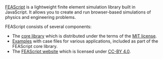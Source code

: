 <a href="https://feascript.com/" target="_blank">FEAScript</a> is a lightweight finite element simulation library built in JavaScript. It allows you to create and run browser-based simulations of physics and engineering problems.

FEAScript consists of several components:
- The [core library](https://github.com/FEAScript/FEAScript) which is distributed under the terms of the <a href="https://github.com/FEAScript/FEAScript-core/blob/main/LICENSE" target="_blank">MIT license</a>.
- [Examples](https://github.com/FEAScript/FEAScript-core/tree/main/examples) with case files for various applications, included as part of the FEAScript core library.
- The [FEAScript website](https://github.com/FEAScript/FEAScript-website) which is licensed under <a href="https://github.com/FEAScript/FEAScript-website/blob/main/LICENSE" target="_blank">CC-BY 4.0</a>.
